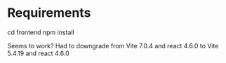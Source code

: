 # Requirements

cd frontend
npm install

Seems to work? Had to downgrade from Vite 7.0.4 and react 4.6.0 to Vite 5.4.19 and react 4.6.0